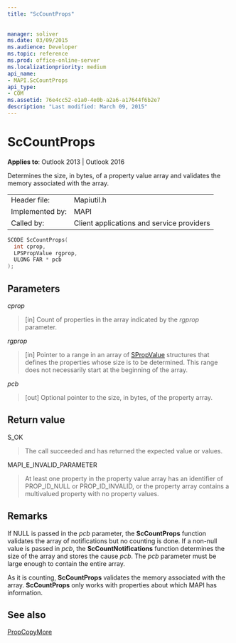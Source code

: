 ```yaml
---
title: "ScCountProps"
 
 
manager: soliver
ms.date: 03/09/2015
ms.audience: Developer
ms.topic: reference
ms.prod: office-online-server
ms.localizationpriority: medium
api_name:
- MAPI.ScCountProps
api_type:
- COM
ms.assetid: 76e4cc52-e1a0-4e0b-a2a6-a17644f6b2e7
description: "Last modified: March 09, 2015"
---
```


# ScCountProps

  
  
**Applies to**: Outlook 2013 | Outlook 2016 
  
Determines the size, in bytes, of a property value array and validates the memory associated with the array. 
  
|||
|:-----|:-----|
|Header file:  <br/> |Mapiutil.h  <br/> |
|Implemented by:  <br/> |MAPI  <br/> |
|Called by:  <br/> |Client applications and service providers  <br/> |
   
```cpp
SCODE ScCountProps(
  int cprop,
  LPSPropValue rgprop,
  ULONG FAR * pcb
);
```

## Parameters

 _cprop_
  
> [in] Count of properties in the array indicated by the  _rgprop_ parameter. 
    
 _rgprop_
  
> [in] Pointer to a range in an array of [SPropValue](spropvalue.md) structures that defines the properties whose size is to be determined. This range does not necessarily start at the beginning of the array. 
    
 _pcb_
  
> [out] Optional pointer to the size, in bytes, of the property array.
    
## Return value

S_OK 
  
> The call succeeded and has returned the expected value or values. 
    
MAPI_E_INVALID_PARAMETER 
  
> At least one property in the property value array has an identifier of PROP_ID_NULL or PROP_ID_INVALID, or the property array contains a multivalued property with no property values.
    
## Remarks

If NULL is passed in the  _pcb_ parameter, the **ScCountProps** function validates the array of notifications but no counting is done. If a non-null value is passed in  _pcb_, the **ScCountNotifications** function determines the size of the array and stores the cause  _pcb_. The  _pcb_ parameter must be large enough to contain the entire array. 
  
As it is counting, **ScCountProps** validates the memory associated with the array. **ScCountProps** only works with properties about which MAPI has information. 
  
## See also



[PropCopyMore](propcopymore.md)

